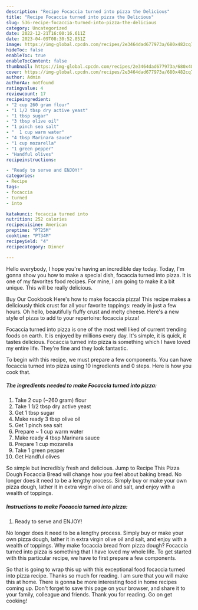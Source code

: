 ```yaml
---
description: "Recipe Focaccia turned into pizza the Delicious"
title: "Recipe Focaccia turned into pizza the Delicious"
slug: 536-recipe-focaccia-turned-into-pizza-the-delicious
category: Uncategorized
date: 2022-12-21T16:00:16.611Z
date: 2023-04-09T08:30:52.851Z
image: https://img-global.cpcdn.com/recipes/2e3464dad677973a/680x482cq70/focaccia-turned-into-pizza-recipe-main-photo.jpg
hideToc: false
enableToc: true
enableTocContent: false
thumbnail: https://img-global.cpcdn.com/recipes/2e3464dad677973a/680x482cq70/focaccia-turned-into-pizza-recipe-main-photo.jpg
cover: https://img-global.cpcdn.com/recipes/2e3464dad677973a/680x482cq70/focaccia-turned-into-pizza-recipe-main-photo.jpg
author: Admin
authorAv: notfound
ratingvalue: 4
reviewcount: 17
recipeingredient:
- "2 cup 260 gram flour"
- "1 1/2 tbsp dry active yeast"
- "1 tbsp sugar"
- "3 tbsp olive oil"
- "1 pinch sea salt"
- "  1 cup warm water"
- "4 tbsp Marinara sauce"
- "1 cup mozarella"
- "1 green pepper"
- "Handful olives"
recipeinstructions:

- "Ready to serve and ENJOY!"
categories:
- Recipe
tags:
- focaccia
- turned
- into

katakunci: focaccia turned into 
nutrition: 252 calories
recipecuisine: American
preptime: "PT25M"
cooktime: "PT34M"
recipeyield: "4"
recipecategory: Dinner

---
```



Hello everybody, I hope you're having an incredible day today. Today, I'm gonna show you how to make a special dish, focaccia turned into pizza. It is one of my favorites food recipes. For mine, I am going to make it a bit unique. This will be really delicious.

Buy Our Cookbook Here&#39;s how to make focaccia pizza! This recipe makes a deliciously thick crust for all your favorite toppings: ready in just a few hours. Oh hello, beautifully fluffy crust and melty cheese. Here&#39;s a new style of pizza to add to your repertoire: focaccia pizza!

Focaccia turned into pizza is one of the most well liked of current trending foods on earth. It is enjoyed by millions every day. It's simple, it is quick, it tastes delicious. Focaccia turned into pizza is something which I have loved my entire life. They're fine and they look fantastic.


To begin with this recipe, we must prepare a few components. You can have focaccia turned into pizza using 10 ingredients and 0 steps. Here is how you cook that.

<!--inarticleads1-->

##### The ingredients needed to make Focaccia turned into pizza:

1. Take 2 cup (~260 gram) flour
1. Take 1 1/2 tbsp dry active yeast
1. Get 1 tbsp sugar
1. Make ready 3 tbsp olive oil
1. Get 1 pinch sea salt
1. Prepare  ~ 1 cup warm water
1. Make ready 4 tbsp Marinara sauce
1. Prepare 1 cup mozarella
1. Take 1 green pepper
1. Get Handful olives


So simple but incredibly fresh and delicious. Jump to Recipe This Pizza Dough Focaccia Bread will change how you feel about baking bread. No longer does it need to be a lengthy process. Simply buy or make your own pizza dough, lather it in extra virgin olive oil and salt, and enjoy with a wealth of toppings. 

<!--inarticleads2-->

##### Instructions to make Focaccia turned into pizza:


1. Ready to serve and ENJOY!

No longer does it need to be a lengthy process. Simply buy or make your own pizza dough, lather it in extra virgin olive oil and salt, and enjoy with a wealth of toppings. Why make focaccia bread from pizza dough? Focaccia turned into pizza is something that I have loved my whole life. To get started with this particular recipe, we have to first prepare a few components. 

So that is going to wrap this up with this exceptional food focaccia turned into pizza recipe. Thanks so much for reading. I am sure that you will make this at home. There is gonna be more interesting food in home recipes coming up. Don't forget to save this page on your browser, and share it to your family, colleague and friends. Thank you for reading. Go on get cooking!

